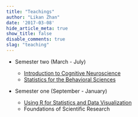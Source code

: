 ```yaml
---
title: "Teachings"
author: "Likan Zhan"
date: '2017-03-08'
hide_article_meta: true
show_title: false
disable_comments: true
slag: "teaching"
---
```


- Semester two (March - July)

   - [Introduction to Cognitive Neuroscience](/t_cogn_neurosci/)
   - [Statistics for the Behavioral Sciences](/t_stat_behav_sci/)


- Semester one (September - January)

   - [Using R for Statistics and Data Visualization](/t_appl_regres/)
   - Foundations of Scientific Research
